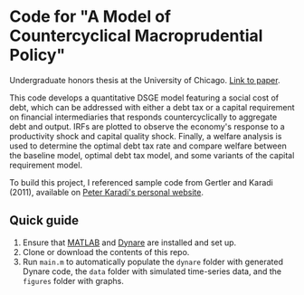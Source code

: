 # Code for "A Model of Countercyclical Macroprudential Policy"

Undergraduate honors thesis at the University of Chicago. [Link to paper](https://www.thomas-yu.com/assets/docs/YuThomas_HonorsThesis.pdf).

This code develops a quantitative DSGE model featuring a social cost of debt, which can be addressed with either a debt tax or a capital requirement on financial intermediaries that responds countercyclically to aggregate debt and output. 
IRFs are plotted to observe the economy's response to a productivity shock and capital quality shock. 
Finally, a welfare analysis is used to determine the optimal debt tax rate and compare welfare between the baseline model, optimal debt tax model, and some variants of the capital requirement model.

To build this project, I referenced sample code from Gertler and Karadi (2011), available on [Peter Karadi's personal website](https://sites.google.com/site/pkaradi696/research).

## Quick guide
1. Ensure that [MATLAB](https://www.mathworks.com/products/matlab.html) and [Dynare](https://www.dynare.org/resources/quick_start/) are installed and set up.
2. Clone or download the contents of this repo.
3. Run `main.m` to automatically populate the `dynare` folder with generated Dynare code, the `data` folder with simulated time-series data, and the `figures` folder with graphs.
